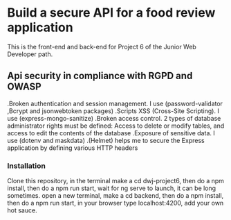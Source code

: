 # Build a secure API for a food review application

This is the front-end and back-end for Project 6 of the Junior Web Developer path.

## Api security in compliance with RGPD and OWASP

.Broken authentication and session management. I use (password-validator ,Bcrypt and jsonwebtoken packages)
.Scripts XSS (Cross-Site Scripting). I use (express-mongo-sanitize)
.Broken access control. 2 types of database administrator rights must be defined:
Access to delete or modify tables, and access to edit the contents of the database
.Exposure of sensitive data. I use (dotenv and maskdata)
.(Helmet) helps me to secure the Express application by defining various HTTP headers

### Installation

Clone this repository,
in the terminal make a cd dwj-project6,
then do a npm install,
then do a npm run start,
wait for ng serve to launch,
it can be long sometimes.
open a new terminal,
make a cd backend,
then do a npm install,
then do a npm run start,
in your browser type localhost:4200,
add your own hot sauce.
